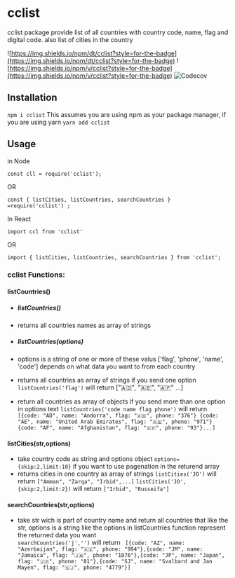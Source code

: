 # cclist

cclist package provide list of all countries with country code, name, flag and digital code. also list of cities in the country

![https://img.shields.io/npm/dt/cclist?style=for-the-badge](https://img.shields.io/npm/dt/cclist?style=for-the-badge)
![https://img.shields.io/npm/v/cclist?style=for-the-badge](https://img.shields.io/npm/v/cclist?style=for-the-badge)
![Codecov](https://img.shields.io/codecov/c/github/MontherAmer/cclist?style=for-the-badge)

## Installation

`npm i cclist`
This assumes you are using npm as your package manager, if you are using yarn `yarn add cclist`

## Usage

in Node

```
const cll = require('cclist');
```

OR

```
const { listCities, listCountries, searchCountries } =require('cclist') ;
```

In React

```
import ccl from 'cclist'
```

OR

```
import { listCities, listCountries, searchCountries } from 'cclist';
```

### cclist Functions:

#### listCountries()

- ##### listCountries()
- returns all countries names as array of strings

- ##### listCountries(options)
- options is a string of one or more of these valus ['flag', 'phone', 'name', 'code'] depends on what data you want to from each country
- returns all countries as array of strings if you send one option
  `listCountries('flag')`
  will return
  ["🇦🇩", "🇦🇪", "🇦🇫" …]

- return all countries as array of objects if you send more than one option in options text
  `listCountries('code name flag phone')`
  will return
  ` [{code: "AD", name: "Andorra", flag: "🇦🇩", phone: "376"} {code: "AE", name: "United Arab Emirates", flag: "🇦🇪", phone: "971"} {code: "AF", name: "Afghanistan", flag: "🇦🇫", phone: "93"}...]`

#### listCities(str,options)

- take country code as string and options object `options={skip:2,limit:10}` if you want to use pagenation in the returend array
- returns cities in one country as array of strings
  `listCities('JO')`
  will return
  `["Amman", "Zarqa", "Irbid",...]`
  `listCities('JO',{skip:2,limit:2})`
  will return
  `["Irbid", "Russeifa"]`

#### searchCountries(str,options)

- take str wich is part of country name and return all countries that like the str, options is a string like the options in listCountries function represent the returned data you want  
  `searchCountries('j','')`
  will return
  ` [{code: "AZ", name: "Azerbaijan", flag: "🇦🇿", phone: "994"},{code: "JM", name: "Jamaica", flag: "🇯🇲", phone: "1876"},{code: "JP", name: "Japan", flag: "🇯🇵", phone: "81"},{code: "SJ", name: "Svalbard and Jan Mayen", flag: "🇸🇯", phone: "4779"}]`
